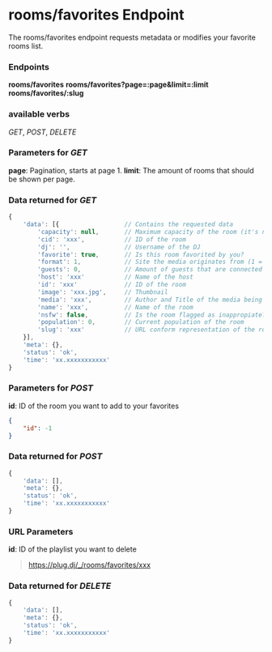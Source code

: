 # rooms/favorites Endpoint

The rooms/favorites endpoint requests metadata or modifies your favorite rooms list.

### Endpoints

**rooms/favorites**
**rooms/favorites?page=:page&limit=:limit**
**rooms/favorites/:slug**

### available verbs

_GET_, _POST_, _DELETE_

### Parameters for _GET_

**page**: Pagination, starts at page 1.
**limit**: The amount of rooms that should be shown per page.

### Data returned for _GET_

```js
{
    'data': [{                  // Contains the requested data
        'capacity': null,       // Maximum capacity of the room (it's null for most rooms but the most populated ones)
        'cid': 'xxx',           // ID of the room
        'dj': '',               // Username of the DJ
        'favorite': true,       // Is this room favorited by you?
        'format': 1,            // Site the media originates from (1 = youtube; 2 = soundcloud)
        'guests': 0,            // Amount of guests that are connected 
        'host': 'xxx'           // Name of the host
        'id': 'xxx'             // ID of the room
        'image': 'xxx.jpg',     // Thumbnail
        'media': 'xxx',         // Author and Title of the media being played
        'name': 'xxx',          // Name of the room
        'nsfw': false,          // Is the room flagged as inappropiate? (can not be set manually)
        'population': 0,        // Current population of the room
        'slug': 'xxx'           // URL conform representation of the room's name
    }],
    'meta': {},
    'status': 'ok',
    'time': 'xx.xxxxxxxxxxx'
}
```

### Parameters for _POST_

**id**: ID of the room you want to add to your favorites  

```json
{
    "id": -1
}
```

### Data returned for _POST_

```js
{
    'data': [],
    'meta': {},
    'status': 'ok',
    'time': 'xx.xxxxxxxxxxx'
}
```

### URL Parameters

**id**: ID of the playlist you want to delete

>https://plug.dj/_/rooms/favorites/xxx

### Data returned for _DELETE_

```js
{
    'data': [],
    'meta': {},
    'status': 'ok',
    'time': 'xx.xxxxxxxxxxx'
}
```
